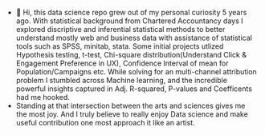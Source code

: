 - 👋 Hi, this data science repo grew out of my personal curiosity 5 years ago. With statistical background from Chartered Accountancy days I explored discriptive and inferential statistical methods to better understand mostly web and business data with assistance of statistical tools such as SPSS, minitab, stata. Some initial projects utlized Hypothesis testing, t-test, Chi-square distribution(Understand Click & Engagement Preference in UX), Confidence Interval of mean for Population/Campaigns etc. 
While solving for an multi-channel attribution problem I stumbled across Machine learning, and the incredible powerful insights captured in Adj. R-squared, P-values and Coefficents had me hooked. 
-  Standing at that intersection between the arts and sciences gives me the most joy. And I truly believe to really enjoy Data science and make useful contribution one most approach it like an artist. 


<!---
nitinjosephrepo/nitinjosephrepo is a ✨ special ✨ repository because its `README.md` (this file) appears on your GitHub profile.
You can click the Preview link to take a look at your changes.
--->
